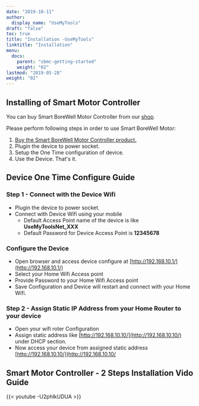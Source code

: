 ```yaml
---
date: "2019-10-11"
author:
  display_name: "UseMyTools"
draft: "false"
toc: true
title: "Installation -UseMyTools"
linktitle: "Installation"
menu:
  docs:
    parent: "sbmc-getting-started"
    weight: "02"
lastmod: "2019-05-28"
weight: "02"
---
```


## Installing of Smart Motor Controller ##

You can buy Smart BoreWell Motor Controller from our [shop](https://shop.usemytools.net/product/smart-borewell-motor-controller/).

Please perform following steps in order to use Smart BoreWell Motor:

1. [Buy the Smart BoreWell Motor Controller product.](https://shop.usemytools.net/product/smart-borewell-motor-controller/)
1. Plugin the device to power socket.
1. Setup the One Time configuration of device.
1. Use the Device. That's it.

## Device One Time Configure Guide ##


### Step 1 - Connect with the Device Wifi ###

* Plugin the device to power socket.
* Connect with Device Wifi using your mobile
  * Default Access Point name of the device is like **UseMyToolsNet_XXX**
  * Default Password for Device Access Point is **12345678**

### Configure the Device ###

* Open browser and access device configure at [http://192.168.10.1/](http://192.168.10.1/)
* Select your Home Wifi Access point
* Provide Password to your Home Wifi Access point
* Save Configuration and Device will restart and connect with your Home Wifi.

### Step 2 - Assign Static IP Address from your Home Router to your device ###

* Open your wifi roter Configuration
* Assign static address like [http://192.168.10.10/](http://192.168.10.10/) under DHCP section.
* Now access your device from assigned static address [http://192.168.10.10/](http://192.168.10.10/

## Smart Motor Controller - 2 Steps Installation Vido Guide ##

{{< youtube -U2phlkUDUA >}}
